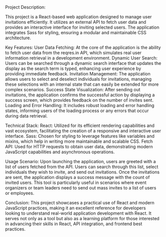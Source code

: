 Project Description:

This project is a React-based web application designed to manage user invitations efficiently. It utilizes an external API to fetch user data and provides an interactive interface for inviting selected users. The application integrates Sass for styling, ensuring a modular and maintainable CSS architecture.

Key Features:
    User Data Fetching: At the core of the application is the ability to fetch user data from the reqres.in API, which simulates real user information retrieval in a development environment.
    Dynamic User Search: Users can be searched through a dynamic search interface that updates the display as the search term is typed, enhancing user experience by providing immediate feedback.
    Invitation Management: The application allows users to select and deselect individuals for invitations, managing these selections with an internal state that can easily be extended for more complex scenarios.
    Success State Visualization: After sending out invitations, the application confirms the successful action by displaying a success screen, which provides feedback on the number of invites sent.
    Loading and Error Handling: It includes robust loading and error handling states, informing users of the loading process or any errors that occur during data retrieval.

Technical Stack:
    React: Utilized for its efficient rendering capabilities and vast ecosystem, facilitating the creation of a responsive and interactive user interface.
    Sass: Chosen for styling to leverage features like variables and mixins, which help in writing more maintainable and scalable CSS.
    Fetch API: Used for HTTP requests to obtain user data, demonstrating modern JavaScript capabilities and asynchronous operations.

Usage Scenario:
    Upon launching the application, users are greeted with a list of users fetched from the API. Users can search through this list, select individuals they wish to invite, and send out invitations. Once the invitations are sent, the application         displays a success message with the count of invited users. This tool is particularly useful in scenarios where event organizers or team leaders need to send out mass invites to a list of users or employees.

Conclusion:
    This project showcases a practical use of React and modern JavaScript practices, making it an excellent reference for developers looking to understand real-world application development with React. It serves not only as a tool but also as a         learning platform for those interested in advancing their skills in React, API integration, and frontend best practices.
